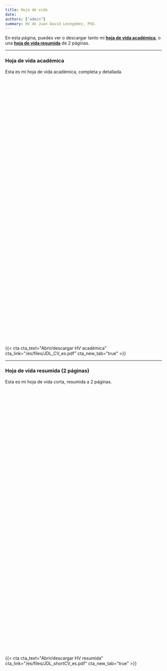 ```yaml
---
title: Hoja de vida
date:
authors: ["admin"]
summary: HV de Juan David Leongómez, PhD.
---
```


En esta página, puedes ver o descargar tanto mi [**hoja de vida académica**](#full_cv), o una [**hoja de vida resumida**](#sum_cv) de 2 páginas.

___________________


### <a name="full_cv"></a>**Hoja de vida académica**

Esta es mi hoja de vida académica, completa y detallada.

<div id="adobe-dc-view" style="height: 842px; width: 595px;"></div>
<script src="https://documentcloud.adobe.com/view-sdk/viewer.js"></script>
<script type="text/javascript">
	document.addEventListener("adobe_dc_view_sdk.ready", function(){ 
		var adobeDCView = new AdobeDC.View({clientId: "064da19ffdb04db7b0ea2c9a528805cb", 
		  divId: "adobe-dc-view",
		  locale: "es-ES"});
		adobeDCView.previewFile({
			content:{location: {url: "https://jdleongomez.info/es/files/JDL_CV_es.pdf"}},
			metaData:{fileName: "JD Leongómez - HV.pdf"}
		}, {embedMode: "SIZED_CONTAINER"});
	});
</script>

{{< cta cta_text="Abrir/descargar HV académica" cta_link="/es/files/JDL_CV_es.pdf" cta_new_tab="true" >}}

___________________

### <a name="sum_cv"></a>**Hoja de vida resumida** (2 páginas)

Esta es mi hoja de vida corta, resumida a 2 páginas.

<div id="adobe-dc-view-1" style="height: 842px; width: 595px;"></div>
<script src="https://documentcloud.adobe.com/view-sdk/viewer.js"></script>
<script type="text/javascript">
	document.addEventListener("adobe_dc_view_sdk.ready", function(){ 
		var adobeDCView = new AdobeDC.View({clientId: "064da19ffdb04db7b0ea2c9a528805cb", 
		  divId: "adobe-dc-view-1",
		  locale: "es-ES"});
		adobeDCView.previewFile({
			content:{location: {url: "https://jdleongomez.info/es/files/JDL_shortCV_es.pdf"}},
			metaData:{fileName: "JD Leongómez - HV corta.pdf"}
		}, {embedMode: "SIZED_CONTAINER"});
	});
</script>

{{< cta cta_text="Abrir/descargar HV resumida" cta_link="/es/files/JDL_shortCV_es.pdf" cta_new_tab="true" >}}
